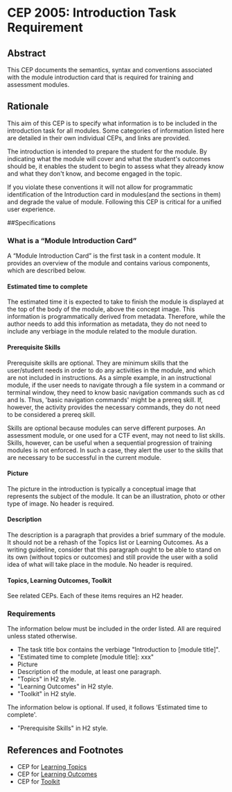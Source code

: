 # CEP 2005: Introduction Task Requirement


## Abstract

This CEP documents the semantics, syntax and conventions associated with the module introduction card that is required for training and assessment modules. 

## Rationale

This aim of this CEP is to specify what information is to be included in the introduction task for all modules. Some categories of information listed here are detailed in their own individual CEPs, and links are provided.

The introduction is intended to prepare the student for the module. By indicating what the module will cover and what the student's outcomes should be, it enables the student to begin to assess what they already know and what they don't know, and become engaged in the topic.  

If you violate these conventions it will not allow for programmatic identification of the Introduction card in modules(and the sections in them) and degrade the value of module. Following this CEP is critical for a unified user experience.  

##Specifications

### What is a “Module Introduction Card”

A “Module Introduction Card” is the first task in a content module. It provides an overview of the module and contains various components, which are described below.
 #### Estimated time to complete
The estimated time it is expected to take to finish the module is displayed at the top of the body of the module, above the concept image. This information is programmatically derived from metadata. Therefore, while the author needs to add this information as metadata, they do not need to include any verbiage in the module related to the module duration.

#### Prerequisite Skills
Prerequisite skills are optional. They are minimum skills that the user/student needs in order to do any activities in the module, and which are not included in instructions. As a simple example, in an instructional module, if the user needs to navigate through a file system in a command or terminal window, they need to know basic navigation commands such as cd and ls. Thus, 'basic navigation commands' might be a prereq skill. If, however, the activity provides the necessary commands, they do not need to be considered a prereq skill.

Skills are optional because modules can serve different purposes. An assessment module, or one used for a CTF event, may not need to list skills. Skills, however, can be useful when a sequential progression of training modules is not enforced. In such a case, they alert the user to the skills that are necessary to be successful in the current module.

#### Picture
The picture in the introduction is typically a conceptual image that represents the subject of the module. It can be an illustration, photo or other type of image. No header is required. 

#### Description
The description is a paragraph that provides a brief summary of the module. It should not be a rehash of the Topics list or Learning Outcomes. As a writing guideline, consider that this paragraph ought to be able to stand on its own (without topics or outcomes) and still provide the user with a solid idea of what will take place in the module. No header is required.

#### Topics, Learning Outcomes, Toolkit
See related CEPs. Each of these items requires an H2 header.

### Requirements

The information below must be included in the order listed. All are required unless stated otherwise.
* The task title box contains the verbiage "Introduction to \[module title\]".
* "Estimated time to complete \[module title\]: xxx"
* Picture
* Description of the module, at least one paragraph.
* "Topics" in H2 style.
* "Learning Outcomes" in H2 style.
* "Toolkit" in  H2 style.

The information below is optional. If used, it follows 'Estimated time to complete'.
* "Prerequisite Skills" in H2 style.

## References and Footnotes

* CEP for [Learning Topics](ceps/2000/README.md)
* CEP for [Learning Outcomes](ceps/2032/README.md)
* CEP for [Toolkit](ceps/2006/README.md)